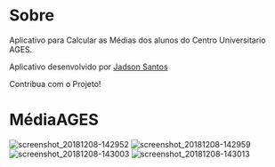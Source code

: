 # Sobre
Aplicativo para Calcular as Médias dos alunos do Centro Universitario AGES. 

Aplicativo desenvolvido por [Jadson Santos](https://www.instagram.com/jadsonxsantos/)

Contribua com o Projeto!

# MédiaAGES
![screenshot_20181208-142952](https://user-images.githubusercontent.com/8717455/49690273-585a5480-fb15-11e8-9535-9f18aa7afcc1.png)
![screenshot_20181208-142959](https://user-images.githubusercontent.com/8717455/49690274-585a5480-fb15-11e8-957a-dc641acf8caf.png)
![screenshot_20181208-143003](https://user-images.githubusercontent.com/8717455/49690275-58f2eb00-fb15-11e8-8196-c3d984a806e5.png)
![screenshot_20181208-143013](https://user-images.githubusercontent.com/8717455/49690276-58f2eb00-fb15-11e8-88a8-73d0dc6f3edf.png)
